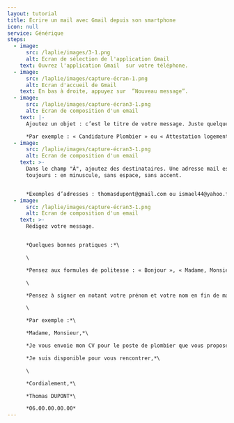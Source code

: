 ```yaml
---
layout: tutorial
title: Écrire un mail avec Gmail depuis son smartphone
icon: null
service: Générique
steps:
  - image:
      src: /laplie/images/3-1.png
      alt: Ecran de sélection de l'application Gmail
    text: Ouvrez l'application Gmail  sur votre téléphone.
  - image:
      src: /laplie/images/capture-écran-1.png
      alt: Ecran d'accueil de Gmail
    text: En bas à droite, appuyez sur  ”Nouveau message”.
  - image:
      src: /laplie/images/capture-écran3-1.png
      alt: Ecran de composition d'un email
    text: |-
      Ajoutez un objet : c’est le titre de votre message. Juste quelques mots.

      *Par exemple : « Candidature Plombier » ou « Attestation logement »*
  - image:
      src: /laplie/images/capture-écran3-1.png
      alt: Ecran de composition d'un email
    text: >-
      Dans le champ "À", ajoutez des destinataires. Une adresse mail est
      toujours : en minuscule, sans espace, sans accent.


      *Exemples d’adresses : thomasdupont@gmail.com ou ismael44@yahoo.fr ou adupont@hotmail.fr*
  - image:
      src: /laplie/images/capture-écran3-1.png
      alt: Ecran de composition d'un email
    text: >-
      Rédigez votre message.


      *Quelques bonnes pratiques :*\

      \

      *Pensez aux formules de politesse : « Bonjour », « Madame, Monsieur », « Merci », « Cordialement »*\

      \

      *Pensez à signer en notant votre prénom et votre nom en fin de mail. Vous pouvez ajouter votre numéro de téléphone sous votre signature*\

      \

      *Par exemple :*\

      *Madame, Monsieur,*\

      *Je vous envoie mon CV pour le poste de plombier que vous proposez.*\

      *Je suis disponible pour vous rencontrer,*\

      \

      *Cordialement,*\

      *Thomas DUPONT*\

      *06.00.00.00.00*
---
```

